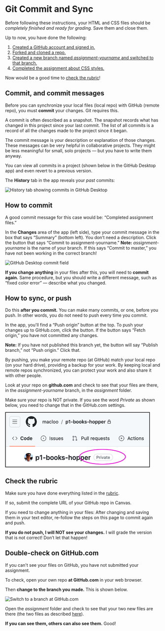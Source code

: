 # Git Commit and Sync

Before following these instructions, your HTML and CSS files should be *completely finished and ready for grading.* Save them and close them.

Up to now, you have done the following:

1. [Created a GitHub account and signed in.](../github_basics)
2. [Forked and cloned a repo.](../README.md)
3. [Created a new branch named *assignment-yourname* and switched to that branch.](../git_branches)
4. [Completed the assignment about CSS styles.](../assignment)

Now would be a good time to [check the rubric](../rubric)!

## Commit, and commit messages

Before you can synchronize your local files (local repo) with GitHub (remote repo), you must **commit** your changes. Git requires this.

A commit is often described as a snapshot. The snapshot records what has changed in this project since your last commit. The list of all commits is a record of all the changes made to the project since it began.

The commit message is your description or explanation of those changes. These messages can be very helpful in collaborative projects. They might be less meaningful for small, solo projects &mdash; but you have to write them anyway.

You can view all commits in a project (shown below in the GitHub Desktop app) and even revert to a previous version.

The **History** tab in the app reveals your *past* commits:

![History tab showing commits in GitHub Desktop](../images/commit_messages.png)

## How to commit

A good commit message for this case would be: “Completed assignment files.”

In the **Changes** area of the app (left side), type your commit message in the box that says “Summary” (bottom left). You don’t need a description. Click the button that says “Commit to assignment-yourname.” **Note:** *assignment-yourname* is the name of your branch. If this says “Commit to master,” you have not been working in the correct branch!

<img src="../images/app-commit-field.png" alt="GitHub Desktop commit field" width=261>

**If you change anything** in your files after this, you will need to **commit again.** Same procedure, but you should write a different message, such as “fixed color error” — describe what you changed.

## How to sync, or push

Do this **after you commit.** You can make many commits, or one, before you push. In other words, you do not need to push every time you commit.

In the app, you'll find a “Push origin” button at the top. To push your changes up to GitHub.com, click the button. If the button says “Fetch origin,” you have not committed any changes.

**Note:** If you have not published this branch yet, the button will say “Publish branch,” not “Push origin.” Click that.

By pushing, you make your remote repo (at GitHub) match your local repo (on your hard drive), providing a backup for your work. By keeping local and remote repos synchronized, you can protect your work and also share it with other people.

Look at your repo on **github.com** and check to see that your files are there, in the *assignment-yourname* branch, in the *assignment* folder.

Make sure your repo is NOT private. If you see the word *Private* as shown below, you need to change that in the GitHub.com settings.

<img src="../images/private_repo.png" alt="Example of a private repo" width=470>

## Check the rubric

Make sure you have done everything listed in the [rubric](../rubric).

If so, submit the complete URL of your GitHub repo in Canvas.

If you need to change anything in your files: After changing and saving them in your text editor, re-follow the steps on this page to commit again and push.

**If you do not push, I will NOT see your changes.** I will grade the version that is not correct! Don’t let that happen!

## Double-check on GitHub.com

If you can't see your files on GitHub, you have not submitted your assignment.

To check, open your own repo **at GitHub.com** in your web browser.

Then **change to the branch you made.** This is shown below.

<img src="../images/switch-branch-browser.png" alt="Switch to a branch at GitHub.com" width=367>

Open the *assignment* folder and check to see that your two new files are there (the two files as described [here](../assignment/README.md)).

**If you can see them, others can also see them.** Good!
